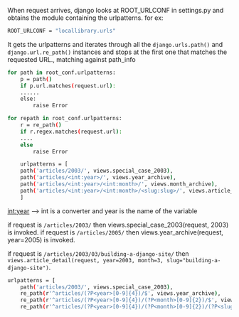When request arrives, django looks at ROOT_URLCONF in settings.py and obtains the module containing the urlpatterns.
for ex:
```bash
ROOT_URLCONF = "locallibrary.urls"
```
It gets the urlpatterns and iterates through all the `django.urls.path()` and `django.url.re_path()` instances and stops at the first one that matches the requested URL., matching against path_info 

```bash
for path in root_conf.urlpatterns:
	p = path()
	if p.url.matches(request.url):
	......
	else:
		raise Error	
```

```bash
for repath in root_conf.urlpatterns:
	r = re_path()
	if r.regex.matches(request.url):
	....
	else
		raise Error
```

```bash
	urlpatterns = [
    path('articles/2003/', views.special_case_2003),
    path('articles/<int:year>/', views.year_archive),
    path('articles/<int:year>/<int:month>/', views.month_archive),
    path('articles/<int:year>/<int:month>/<slug:slug>/', views.article_detail),
	]
```

<int:year> -->  int is a converter and year is the name of the variable
	
if request is `/articles/2003/` then views.special_case_2003(request, 2003) is invoked.
if request is `/articles/2005/` then 	views.year_archive(request, year=2005) is invoked. 

if request is `/articles/2003/03/building-a-django-site/` then
`views.article_detail(request, year=2003, month=3, slug="building-a-django-site")`.

```bash
urlpatterns = [
    path('articles/2003/', views.special_case_2003),
    re_path(r'^articles/(?P<year>[0-9]{4})/$', views.year_archive),
    re_path(r'^articles/(?P<year>[0-9]{4})/(?P<month>[0-9]{2})/$', views.month_archive),
    re_path(r'^articles/(?P<year>[0-9]{4})/(?P<month>[0-9]{2})/(?P<slug>[\w-]+)/$', views.article_detail),
```

